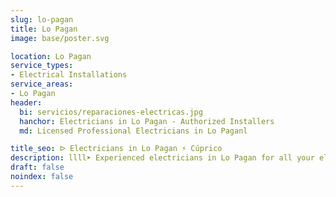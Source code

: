 ```yaml
---
slug: lo-pagan
title: Lo Pagan
image: base/poster.svg

location: Lo Pagan
service_types:
- Electrical Installations
service_areas:
- Lo Pagan
header:
  bi: servicios/reparaciones-electricas.jpg
  hanchor: Electricians in Lo Pagan - Authorized Installers
  md: Licensed Professional Electricians in Lo Paganl

title_seo: ᐅ Electricians in Lo Pagan ⚡️ Cúprico
description: llll➤ Experienced electricians in Lo Pagan for all your electrical needs. Fast, efficient and reliable service ✅ Contact us!
draft: false
noindex: false
---
```

